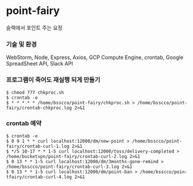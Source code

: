 # point-fairy
슬랙에서 포인트 주는 요정

### 기술 및 환경
WebStorm, Node, Express, Axios, GCP Compute Engine, crontab, Google SpreadSheet API, Slack API

### 프로그램이 죽어도 재실행 되게 만들기
```
$ chmod 777 chkproc.sh
$ crontab -e
$ * * * * * /home/bsscco/point-fairy/chkproc.sh > /home/bsscco/point-fairy/crontab-chkproc.log 2>&1
```

### crontab 예약
```
$ crontab -e
$ 0 9 1 * * curl localhost:12000/dm/new-point > /home/bsscco/point-fairy/crontab-curl-1.log 2>&1
$ */5 10-17 * * 1-5 curl localhost:12000/toss/delivery-completed > /home/bucketvpn/point-fairy/crontab-curl-2.log 2>&1
$ 0 13 * * 1-5 curl localhost:12000/dm/3months-gone-remind > /home/bsscco/point-fairy/crontab-curl-3.log 2>&1
$ 0 13 * * 1-5 curl localhost:12000/dm/point-ban > /home/bsscco/poin-tfairy/crontab-curl-4.log 2>&1
```